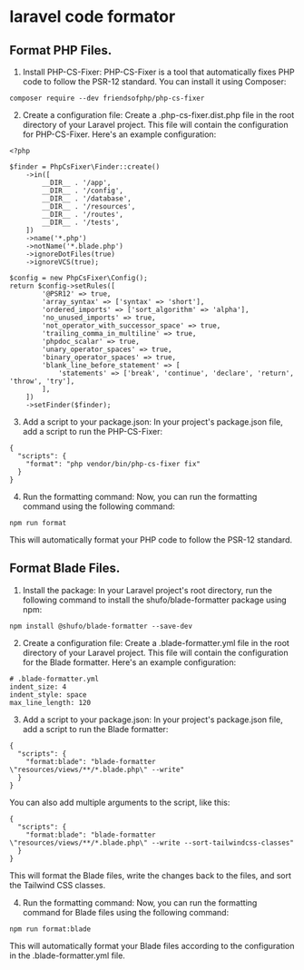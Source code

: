 # laravel code formator

## Format PHP Files.
1. Install PHP-CS-Fixer: PHP-CS-Fixer is a tool that automatically fixes PHP code to follow the PSR-12 standard. You can install it using Composer:

```
composer require --dev friendsofphp/php-cs-fixer
```

2. Create a configuration file: Create a .php-cs-fixer.dist.php file in the root directory of your Laravel project. This file will contain the configuration for PHP-CS-Fixer. Here's an example configuration:

```
<?php

$finder = PhpCsFixer\Finder::create()
    ->in([
        __DIR__ . '/app',
        __DIR__ . '/config',
        __DIR__ . '/database',
        __DIR__ . '/resources',
        __DIR__ . '/routes',
        __DIR__ . '/tests',
    ])
    ->name('*.php')
    ->notName('*.blade.php')
    ->ignoreDotFiles(true)
    ->ignoreVCS(true);

$config = new PhpCsFixer\Config();
return $config->setRules([
        '@PSR12' => true,
        'array_syntax' => ['syntax' => 'short'],
        'ordered_imports' => ['sort_algorithm' => 'alpha'],
        'no_unused_imports' => true,
        'not_operator_with_successor_space' => true,
        'trailing_comma_in_multiline' => true,
        'phpdoc_scalar' => true,
        'unary_operator_spaces' => true,
        'binary_operator_spaces' => true,
        'blank_line_before_statement' => [
            'statements' => ['break', 'continue', 'declare', 'return', 'throw', 'try'],
        ],
    ])
    ->setFinder($finder);
```

3. Add a script to your package.json: In your project's package.json file, add a script to run the PHP-CS-Fixer:
```
{
  "scripts": {
    "format": "php vendor/bin/php-cs-fixer fix"
  }
}
```

4. Run the formatting command: Now, you can run the formatting command using the following command:
```
npm run format
```
This will automatically format your PHP code to follow the PSR-12 standard.


## Format Blade Files.

1. Install the package: In your Laravel project's root directory, run the following command to install the shufo/blade-formatter package using npm:
```
npm install @shufo/blade-formatter --save-dev
```

2. Create a configuration file: Create a .blade-formatter.yml file in the root directory of your Laravel project. This file will contain the configuration for the Blade formatter. Here's an example configuration:

```
# .blade-formatter.yml
indent_size: 4
indent_style: space
max_line_length: 120
```

3. Add a script to your package.json: In your project's package.json file, add a script to run the Blade formatter:

```
{
  "scripts": {
    "format:blade": "blade-formatter \"resources/views/**/*.blade.php\" --write"
  }
}
```
You can also add multiple arguments to the script, like this:
```
{
  "scripts": {
    "format:blade": "blade-formatter \"resources/views/**/*.blade.php\" --write --sort-tailwindcss-classes"
  }
}
```
This will format the Blade files, write the changes back to the files, and sort the Tailwind CSS classes.

4. Run the formatting command: Now, you can run the formatting command for Blade files using the following command:
```
npm run format:blade
```
This will automatically format your Blade files according to the configuration in the .blade-formatter.yml file.
